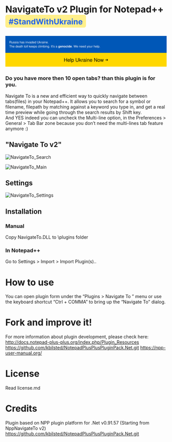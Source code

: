 # NavigateTo v2 Plugin for Notepad++ [![StandWithUkraine](https://raw.githubusercontent.com/vshymanskyy/StandWithUkraine/main/badges/StandWithUkraine.svg)](https://github.com/vshymanskyy/StandWithUkraine/blob/main/docs/README.md) 


[![Stand With Ukraine](https://raw.githubusercontent.com/vshymanskyy/StandWithUkraine/main/banner2-direct.svg)](https://vshymanskyy.github.io/StandWithUkraine/)

### Do you have more then 10 open tabs? than this plugin is for you.  
Navigate To is a new and efficient way to quickly navigate between tabs(files) in your Notepad++. It allows you to search for a symbol or filename, filepath by matching against a keyword you type in, and get a real time preview while going through the search results by Shift key.  
And YES indeed you can uncheck the Multi-line option, in the Preferences > General > Tab Bar zone because you don’t need the multi-lines tab feature anymore :)

## "Navigate To v2"

![NavigateTo_Search](https://github.com/young-developer/nppNavigateTo/blob/master/documentation/NavigateTo_Search.png) 

![NavigateTo_Main](https://github.com/young-developer/nppNavigateTo/blob/master/documentation/NavigateTo_Main.png)

## Settings

![NavigateTo_Settings](https://github.com/young-developer/nppNavigateTo/blob/master/documentation/NavigateTo_Settings.png)

## Installation

### Manual
Copy NavigateTo.DLL to \plugins folder

### In Notepad++
Go to Settings > Import > Import Plugin(s)..

# How to use
You can open plugin form under the “Plugins > Navigate To ” menu or use the keyboard shortcut “Ctrl + COMMA” to bring up the “Navigate To” dialog.

# Fork and improve it!
For more information about plugin development, please check here:
http://docs.notepad-plus-plus.org/index.php/Plugin_Resources
https://github.com/kbilsted/NotepadPlusPlusPluginPack.Net.git
https://npp-user-manual.org/

# License
Read license.md

# Credits
Plugin based on NPP plugin platform for .Net v0.91.57 (Starting from NppNavigateTo v2)
https://github.com/kbilsted/NotepadPlusPlusPluginPack.Net.git